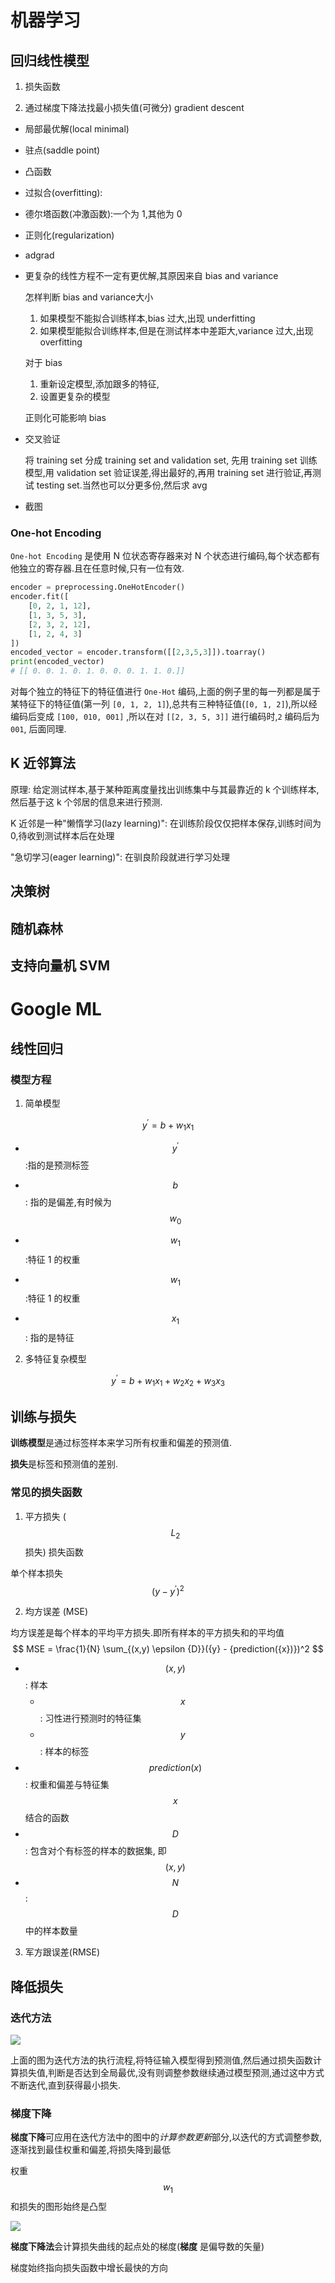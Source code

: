 # 机器学习

## 回归线性模型

1. 损失函数



2. 通过梯度下降法找最小损失值(可微分) gradient descent

* 局部最优解(local minimal)

* 驻点(saddle point)

* 凸函数 

* 过拟合(overfitting):

* 德尔塔函数(冲激函数):一个为 1,其他为 0 

* 正则化(regularization)

* adgrad

* 更复杂的线性方程不一定有更优解,其原因来自 bias and variance

  怎样判断 bias and variance大小

  1. 如果模型不能拟合训练样本,bias 过大,出现 underfitting
  2. 如果模型能拟合训练样本,但是在测试样本中差距大,variance 过大,出现 overfitting

  对于 bias 

  1. 重新设定模型,添加跟多的特征,
  2. 设置更复杂的模型

  正则化可能影响 bias 

* 交叉验证

  将 training set 分成 training set and validation set, 先用 training set 训练 模型,用 validation set 验证误差,得出最好的,再用 training set 进行验证,再测试 testing set.当然也可以分更多份,然后求 avg

* 截图























### One-hot Encoding

`One-hot Encoding` 是使用 N 位状态寄存器来对 N 个状态进行编码,每个状态都有他独立的寄存器.且在任意时候,只有一位有效.

```python
encoder = preprocessing.OneHotEncoder()
encoder.fit([
    [0, 2, 1, 12],
    [1, 3, 5, 3],
    [2, 3, 2, 12],
    [1, 2, 4, 3]
])
encoded_vector = encoder.transform([[2,3,5,3]]).toarray()
print(encoded_vector)
# [[ 0. 0. 1. 0. 1. 0. 0. 0. 1. 1. 0.]]
```

对每个独立的特征下的特征值进行 `One-Hot` 编码,上面的例子里的每一列都是属于某特征下的特征值(第一列 `[0, 1, 2, 1]`),总共有三种特征值(`[0, 1, 2]`),所以经编码后变成 `[100, 010, 001]` ,所以在对 `[[2, 3, 5, 3]]` 进行编码时,`2` 编码后为 `001`, 后面同理.





## K 近邻算法

原理: 给定测试样本,基于某种距离度量找出训练集中与其最靠近的 k 个训练样本,然后基于这 k 个邻居的信息来进行预测.

K 近邻是一种"懒惰学习(lazy learning)": 在训练阶段仅仅把样本保存,训练时间为 0,待收到测试样本后在处理

"急切学习(eager learning)": 在驯良阶段就进行学习处理



## 决策树



## 随机森林



## 支持向量机 SVM





# Google ML

## 线性回归

### 模型方程

1. 简单模型

$$
y^{'} = b + {w_1}{x_1}
$$

* $$ y^{'} $$  :指的是预测标签

* $$ {b} $$ : 指的是偏差,有时候为 $$ {w_0} $$
* $$ {w_1} $$ :特征 1 的权重

* $$ {w_1} $$:特征 1 的权重

* $$ {x_1} $$ : 指的是特征

2. 多特征复杂模型

$$
y^{'} = b + {w_1}{x_1} + {w_2}{x_2} + {w_3}{x_3}
$$

## 训练与损失

**训练模型**是通过标签样本来学习所有权重和偏差的预测值.

**损失**是标签和预测值的差别.

### 常见的损失函数

1. 平方损失 ($$ {L_2} $$ 损失) 损失函数

单个样本损失
$$
({y} - {y}^{'})^2
$$

2. 均方误差 (MSE)

均方误差是每个样本的平均平方损失.即所有样本的平方损失和的平均值
$$
MSE = \frac{1}{N} \sum_{(x,y) \epsilon {D}}({y} - {prediction({x})})^2
$$

* $$ ({x,y}) $$ : 样本
  * $$ {x} $$ : 习性进行预测时的特征集
  * $$ {y} $$ : 样本的标签
* $$ {prediction(x)} $$ : 权重和偏差与特征集 $$ {x} $$ 结合的函数
* $$ {D} $$ : 包含对个有标签的样本的数据集, 即 $$ ({x,y}) $$
* $$ {N} $$ : $$ {D} $$ 中的样本数量

3. 军方跟误差(RMSE)

## 降低损失

### 迭代方法

![](/home/dxigui/git_repositories/notes/Notes/img/iteration_loss.svg)

上面的图为迭代方法的执行流程,将特征输入模型得到预测值,然后通过损失函数计算损失值,判断是否达到全局最优,没有则调整参数继续通过模型预测,通过这中方式不断迭代,直到获得最小损失.

### 梯度下降

**梯度下降**可应用在迭代方法中的图中的*计算参数更新*部分,以迭代的方式调整参数,逐渐找到最佳权重和偏差,将损失降到最低

权重 $$ {w_1} $$ 和损失的图形始终是凸型

![](/home/dxigui/git_repositories/notes/Notes/img/gs.svg)

**梯度下降法**会计算损失曲线的起点处的梯度(**梯度** 是偏导数的矢量)

梯度始终指向损失函数中增长最快的方向